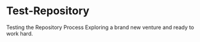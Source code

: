# Test-Repository
Testing the Repository Process
Exploring a brand new venture and ready to work hard. 
